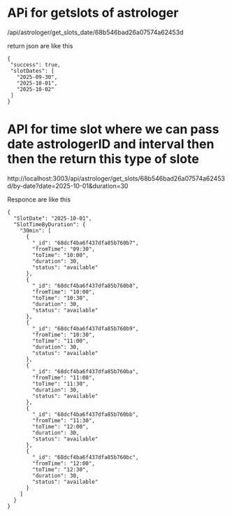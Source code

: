 # APi for getslots of astrologer

 /api/astrologer/get_slots_date/68b546bad26a07574a62453d 

 return json are like this 
 ```
 {
  "success": true,
  "slotDates": [
    "2025-09-30",
    "2025-10-01",
    "2025-10-02"
  ]
}
```

# API for time slot where we can pass date  astrologerID and interval then then the return this type of slote

http://localhost:3003/api/astrologer/get_slots/68b546bad26a07574a62453d/by-date?date=2025-10-01&duration=30

Responce are like this 

```
{
  "SlotDate": "2025-10-01",
  "SlotTimeByDuration": {
    "30min": [
      {
        "_id": "68dcf4ba6f437dfa85b760b7",
        "fromTime": "09:30",
        "toTime": "10:00",
        "duration": 30,
        "status": "available"
      },
      {
        "_id": "68dcf4ba6f437dfa85b760b8",
        "fromTime": "10:00",
        "toTime": "10:30",
        "duration": 30,
        "status": "available"
      },
      {
        "_id": "68dcf4ba6f437dfa85b760b9",
        "fromTime": "10:30",
        "toTime": "11:00",
        "duration": 30,
        "status": "available"
      },
      {
        "_id": "68dcf4ba6f437dfa85b760ba",
        "fromTime": "11:00",
        "toTime": "11:30",
        "duration": 30,
        "status": "available"
      },
      {
        "_id": "68dcf4ba6f437dfa85b760bb",
        "fromTime": "11:30",
        "toTime": "12:00",
        "duration": 30,
        "status": "available"
      },
      {
        "_id": "68dcf4ba6f437dfa85b760bc",
        "fromTime": "12:00",
        "toTime": "12:30",
        "duration": 30,
        "status": "available"
      }
    ]
  }
}
```